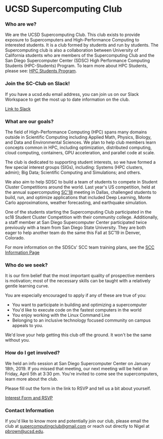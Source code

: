 # UCSD Supercomputing Club 

### Who are we?

We are the UCSD Supercomputing Club. This club exists to provide exposure to Supercomputers and High-Performance Computing to interested students. It is a club formed by students and run by students.
The Supercomputing club is also a collaboration between University of California students who are members of the Supercomputing Club and the San Diego Supercomputer Center (SDSC) High Performance Computing Students (HPC-Students) Program. To learn more about HPC Students, please see: [HPC Students Program](https://www.sdsc.edu/education_and_training/hpc_students.html).

### Join the SC-Club on Slack!

If you have a ucsd.edu email address, you can join us on our Slack Workspace to get the most up to date information on the club.

[Link to Slack](https://hpcstudentsatsdsc.slack.com)

### What are our goals?

The field of High-Performance Computing (HPC) spans many domains outside in Scientific Computing including Applied Math, Physics, Biology, and Data and Environmental Sciences.
We plan to help club members learn concepts common in HPC, including optimization, distributed computing, cloud computing, containers, GPU acceleration, and parallel code at scale.

The club is dedicated to supporting student interests, so we have formed a few special interest groups (SIGs), including: Systems (HPC clusters, admin); Big Data; Scientific Computing and Simulations; and others.

We also aim to help SDSC to build a team of students to compete in Student Cluster Competitions around the world.  Last year's US competition, held at the annual supercomputing [SC'18](https://sc18.supercomputing.org) meeting in Dallas, challenged students to build, run, and optimize applications that included Deep Learning,
Monte Carlo approximations, weather forecasting, and earthquake simulation. 

One of the students starting the Supercomputing Club participated in the sc18 Student Cluster Competition with their community college. Additionally, a staff member at San Diego Supercomputer Center participated twice previously with a team from San Diego State University. They are both eager to help another team do the same this Fall at SC’19 in Denver, Colorado.

For more information on the SDSCs' SCC team training plans, see the [SCC Information Page](https://training.sdsc.edu/scc")

### Who do we seek?

It is our firm belief that the most important quality of prospective members is motivation;
most of the necessary skills can be taught with a relatively gentle learning curve.

You are especially encouraged to apply if any of these are true of you:
- You want to participate in building and optimizing a supercomputer
- You'd like to execute code on the fastest computers in the world
- You enjoy working with the Linux Command Line
- Belonging to an inclusive technology focused community on campus appeals to you.

We'd love your help getting this club off the ground.
It won't be the same without you.

### How do I get involved?

We held an info session at San Diego Supercomputer Center on January 18th, 2019. If you missed that meeting, our next meeting will be held on Friday, April 5th at 3:30 pm.
You're invited to come see the supercomputers, learn more about the club.

Please fill out the form in the link to RSVP and tell us a bit about yourself.

[Interest Form and RSVP](https://docs.google.com/forms/d/1RkUkzLwf310_l9zNPaoSgoFu9F0YUI24Sbt6ysomepg)

### Contact Information

If you'd like to know more and potentially join our club, please email the club at <supercomputingclub@gmail.com> or reach out directly to Nigel at <pbrown@ucsd.edu>.

